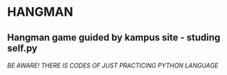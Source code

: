 # HANGMAN
## Hangman game guided by kampus site - studing self.py
###### BE AWARE! THERE IS CODES OF JUST PRACTICING PYTHON LANGUAGE
